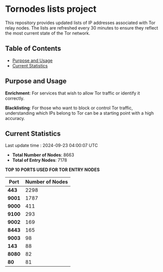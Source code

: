 # Tornodes lists project

This repository provides updated lists of IP addresses associated with Tor relay nodes. The lists are refreshed every 30 minutes to ensure they reflect the most current state of the Tor network.

## Table of Contents

- [Purpose and Usage](#purpose-and-usage)
- [Current Statistics](#current-statistics)


## Purpose and Usage

**Enrichment**: For services that wish to allow Tor traffic or identify it correctly.

**Blacklisting**: For those who want to block or control Tor traffic, understanding which IPs belong to Tor can be a starting point with a high accuracy.

## Current Statistics

Last update time : 2024-09-23 04:00:07 UTC

- **Total Number of Nodes**: 8663
- **Total of Entry Nodes**: 7178

**TOP 10 PORTS USED FOR TOR ENTRY NODES**

| **Port** | **Number of Nodes** |
|------|-----------------|
| **443**   | 2298  |
| **9001**   | 1787  |
| **9000**   | 411  |
| **9100**   | 293  |
| **9002**   | 169  |
| **8443**   | 165  |
| **9003**   | 98  |
| **143**   | 88  |
| **8080**   | 82  |
| **80**   | 81  |

